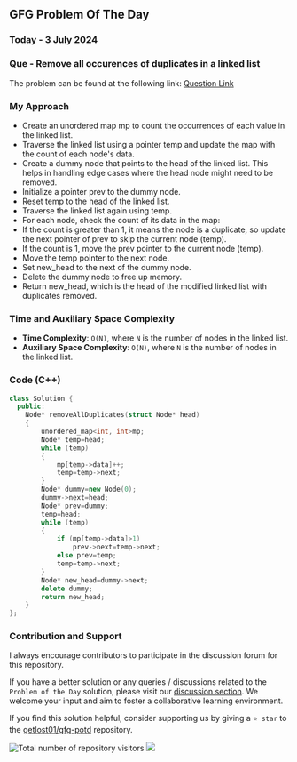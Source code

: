 ## GFG Problem Of The Day

### Today - 3 July 2024
### Que - Remove all occurences of duplicates in a linked list
The problem can be found at the following link: [Question Link](https://www.geeksforgeeks.org/problems/remove-all-occurences-of-duplicates-in-a-linked-list/1)

### My Approach
- Create an unordered map mp to count the occurrences of each value in the linked list.
- Traverse the linked list using a pointer temp and update the map with the count of each node's data.
- Create a dummy node that points to the head of the linked list. This helps in handling edge cases where the head node might need to be removed.
- Initialize a pointer prev to the dummy node.
- Reset temp to the head of the linked list.
- Traverse the linked list again using temp.
- For each node, check the count of its data in the map:
- If the count is greater than 1, it means the node is a duplicate, so update the next pointer of prev to skip the current node (temp).
- If the count is 1, move the prev pointer to the current node (temp).
- Move the temp pointer to the next node.
- Set new_head to the next of the dummy node.
- Delete the dummy node to free up memory.
- Return new_head, which is the head of the modified linked list with duplicates removed.

### Time and Auxiliary Space Complexity

- **Time Complexity**: `O(N)`, where `N` is the number of nodes in the linked list.
- **Auxiliary Space Complexity**: `O(N)`, where `N` is the number of nodes in the linked list.

### Code (C++)

```cpp
class Solution {
  public:
    Node* removeAllDuplicates(struct Node* head)
    {
        unordered_map<int, int>mp;
        Node* temp=head;
        while (temp)
        {
            mp[temp->data]++;
            temp=temp->next;
        }
        Node* dummy=new Node(0);
        dummy->next=head;
        Node* prev=dummy;
        temp=head;
        while (temp)
        {
            if (mp[temp->data]>1)
                prev->next=temp->next;
            else prev=temp;
            temp=temp->next;
        }
        Node* new_head=dummy->next;
        delete dummy;
        return new_head;
    }
};
```

### Contribution and Support

I always encourage contributors to participate in the discussion forum for this repository.

If you have a better solution or any queries / discussions related to the `Problem of the Day` solution, please visit our [discussion section](https://github.com/getlost01/gfg-potd/discussions). We welcome your input and aim to foster a collaborative learning environment.

If you find this solution helpful, consider supporting us by giving a `⭐ star` to the [getlost01/gfg-potd](https://github.com/getlost01/gfg-potd) repository.

![Total number of repository visitors](https://komarev.com/ghpvc/?username=gl01potdgfg&color=blue&&label=Visitors)
![](https://hit.yhype.me/github/profile?user_id=79409258)


